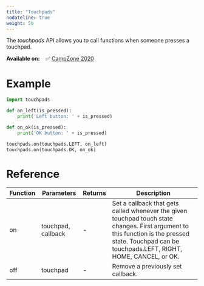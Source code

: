 ```yaml
---
title: "Touchpads"
nodateline: true
weight: 50
---
```



The *touchpads* API allows you to call functions when someone presses a touchpad.

**Available on:** &nbsp;&nbsp; ✅ [CampZone 2020](/badges/campzone-2020/)


# Example

```python
import touchpads

def on_left(is_pressed):
    print('Left button: ' + is_pressed)

def on_ok(is_pressed):
    print('OK button: ' + is_pressed)

touchpads.on(touchpads.LEFT, on_left)
touchpads.on(touchpads.OK, on_ok)
```

# Reference

| Function            | Parameters                 | Returns | Description                                                                      |
| ------------------ | -------------------------- | ------- | -------------------------------------------------------------------------------- |
| on | touchpad, callback          | - | Set a callback that gets called whenever the given touchpad touch state changes. First argument to this function is the pressed state. Touchpad can be touchpads.LEFT, RIGHT, HOME, CANCEL, or OK.                                                    |
| off | touchpad          | - | Remove a previously set callback.                                                   |
